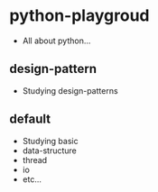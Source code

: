 # python-playgroud
* All about python...

## design-pattern
* Studying design-patterns

## default
* Studying basic
* data-structure
* thread
* io
* etc...
